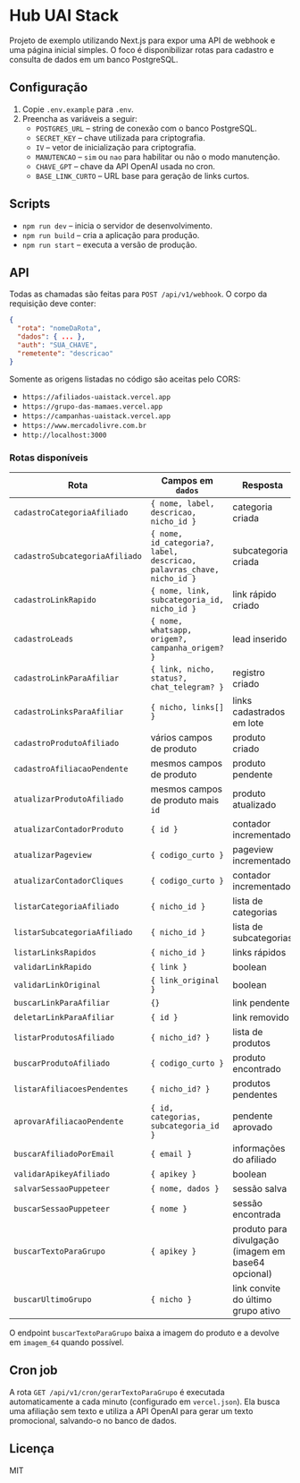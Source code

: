 # Hub UAI Stack

Projeto de exemplo utilizando Next.js para expor uma API de webhook e uma página inicial simples. O foco é disponibilizar rotas para cadastro e consulta de dados em um banco PostgreSQL.

## Configuração

1. Copie `.env.example` para `.env`.
2. Preencha as variáveis a seguir:
   - `POSTGRES_URL` – string de conexão com o banco PostgreSQL.
   - `SECRET_KEY` – chave utilizada para criptografia.
   - `IV` – vetor de inicialização para criptografia.
   - `MANUTENCAO` – `sim` ou `nao` para habilitar ou não o modo manutenção.
   - `CHAVE_GPT` – chave da API OpenAI usada no cron.
   - `BASE_LINK_CURTO` – URL base para geração de links curtos.

## Scripts

- `npm run dev` – inicia o servidor de desenvolvimento.
- `npm run build` – cria a aplicação para produção.
- `npm run start` – executa a versão de produção.

## API

Todas as chamadas são feitas para `POST /api/v1/webhook`. O corpo da requisição deve conter:

```json
{
  "rota": "nomeDaRota",
  "dados": { ... },
  "auth": "SUA_CHAVE",
  "remetente": "descricao"
}
```

Somente as origens listadas no código são aceitas pelo CORS:
- `https://afiliados-uaistack.vercel.app`
- `https://grupo-das-mamaes.vercel.app`
- `https://campanhas-uaistack.vercel.app`
- `https://www.mercadolivre.com.br`
- `http://localhost:3000`

### Rotas disponíveis

| Rota | Campos em `dados` | Resposta |
|------|------------------|---------|
| `cadastroCategoriaAfiliado` | `{ nome, label, descricao, nicho_id }` | categoria criada |
| `cadastroSubcategoriaAfiliado` | `{ nome, id_categoria?, label, descricao, palavras_chave, nicho_id }` | subcategoria criada |
| `cadastroLinkRapido` | `{ nome, link, subcategoria_id, nicho_id }` | link rápido criado |
| `cadastroLeads` | `{ nome, whatsapp, origem?, campanha_origem? }` | lead inserido |
| `cadastroLinkParaAfiliar` | `{ link, nicho, status?, chat_telegram? }` | registro criado |
| `cadastroLinksParaAfiliar` | `{ nicho, links[] }` | links cadastrados em lote |
| `cadastroProdutoAfiliado` | vários campos de produto | produto criado |
| `cadastroAfiliacaoPendente` | mesmos campos de produto | produto pendente |
| `atualizarProdutoAfiliado` | mesmos campos de produto mais `id` | produto atualizado |
| `atualizarContadorProduto` | `{ id }` | contador incrementado |
| `atualizarPageview` | `{ codigo_curto }` | pageview incrementado |
| `atualizarContadorCliques` | `{ codigo_curto }` | contador incrementado |
| `listarCategoriaAfiliado` | `{ nicho_id }` | lista de categorias |
| `listarSubcategoriaAfiliado` | `{ nicho_id }` | lista de subcategorias |
| `listarLinksRapidos` | `{ nicho_id }` | links rápidos |
| `validarLinkRapido` | `{ link }` | boolean |
| `validarLinkOriginal` | `{ link_original }` | boolean |
| `buscarLinkParaAfiliar` | `{}` | link pendente |
| `deletarLinkParaAfiliar` | `{ id }` | link removido |
| `listarProdutosAfiliado` | `{ nicho_id? }` | lista de produtos |
| `buscarProdutoAfiliado` | `{ codigo_curto }` | produto encontrado |
| `listarAfiliacoesPendentes` | `{ nicho_id? }` | produtos pendentes |
| `aprovarAfiliacaoPendente` | `{ id, categorias, subcategoria_id }` | pendente aprovado |
| `buscarAfiliadoPorEmail` | `{ email }` | informações do afiliado |
| `validarApikeyAfiliado` | `{ apikey }` | boolean |
| `salvarSessaoPuppeteer` | `{ nome, dados }` | sessão salva |
| `buscarSessaoPuppeteer` | `{ nome }` | sessão encontrada |
| `buscarTextoParaGrupo` | `{ apikey }` | produto para divulgação (imagem em base64 opcional) |
| `buscarUltimoGrupo` | `{ nicho }` | link convite do último grupo ativo |

O endpoint `buscarTextoParaGrupo` baixa a imagem do produto e a devolve em `imagem_64` quando possível.

## Cron job

A rota `GET /api/v1/cron/gerarTextoParaGrupo` é executada automaticamente a cada minuto (configurado em `vercel.json`). Ela busca uma afiliação sem texto e utiliza a API OpenAI para gerar um texto promocional, salvando-o no banco de dados.

## Licença

MIT
